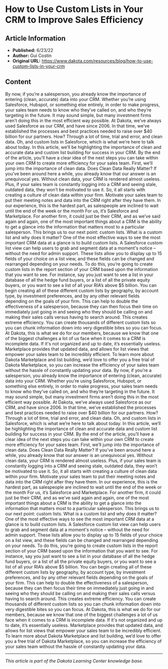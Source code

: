 # How to Use Custom Lists in Your CRM to Improve Sales Efficiency

## Article Information
- **Published:** 6/23/22
- **Author:** Gui Costin
- **Original URL:** https://www.dakota.com/resources/blog/how-to-use-custom-lists-in-your-crm

## Content

By now, if you’re a salesperson, you already know the importance of entering (clean, accurate) data into your CRM. Whether you’re using Salesforce, Hubspot, or something else entirely, in order to make progress, your sales team needs to know who they’ve called on, and who they’re targeting in the future. It may sound simple, but many investment firms aren’t doing this in the most efficient way possible. At Dakota, we’ve always used Salesforce as our CRM, and have since 2006. In that time, we’ve established the processes and best practices needed to raise over $40 billion for our partners. How? Through a lot of time, trial and error, and clean data. Oh, and custom lists in Salesforce, which is what we’re here to talk about today. In this article, we’ll be highlighting the importance of clean and accurate data and custom list building for success in your CRM. By the end of the article, you’ll have a clear idea of the next steps you can take within your own CRM to create more efficiency for your sales team. First, we’ll jump into the importance of clean data. Does Clean Data Really Matter? If you’ve been around here a while, you already know that our answer is an unequivocal yes. Without clean data, your CRM is rendered almost useless. Plus, if your sales team is constantly logging into a CRM and seeing stale, outdated data, they won’t be motivated to use it. So, it all starts with creating a culture of clean data within your firm. Motivate your sales team to put their meeting notes and data into the CRM right after they have them. In our experience, this is the hardest part, as salespeople are inclined to wait until the end of the week or the month For us, it’s Salesforce and Marketplace. For another firm, it could just be their CRM, and as we’ve said again and again, one of the most important things about a CRM is the ability to get a glance into the information that matters most to a particular salesperson. This brings us to our next point: custom lists. What is a custom list and why does it matter? One of the most effective ways to see the most important CRM data at a glance is to build custom lists. A Salesforce custom list view can help users to grab and segment data at a moment's notice – without the need for admin support. These lists allow you to display up to 15 fields of your choice on a list view, and these fields can be changed and rearranged depending on your needs. To do this, you’re going to create custom lists in the report section of your CRM based upon the information that you want to see. For instance, say you just want to see a list in your database of all the hedge fund buyers, or a list of all the private equity buyers, or you want to see a list of all your RIA’s above $5 billion. You can begin creating all of these different custom lists by geography, by account type, by investment preferences, and by any other relevant fields depending on the goals of your firm. This can help to double the effectiveness of a salesperson, because they can then focus their time on immediately just going in and seeing who they should be calling on and making their sales calls versus having to search around. This creates extreme efficiency. You can create thousands of different custom lists so you can chunk information down into very digestible bites so you can focus. At Dakota, this is what we do for our members, because we know that one of the biggest challenges a lot of us face when it comes to a CRM is incomplete data. If it's not organized and up to date, it’s essentially useless. Marketplace provides that updated data, and allows for list views that empower your sales team to be incredibly efficient. To learn more about Dakota Marketplace and list building, we’d love to offer you a free trial of Dakota Marketplace, so you can increase the efficiency of your sales team without the hassle of constantly updating your data. By now, if you’re a salesperson, you already know the importance of entering (clean, accurate) data into your CRM. Whether you’re using Salesforce, Hubspot, or something else entirely, in order to make progress, your sales team needs to know who they’ve called on, and who they’re targeting in the future. It may sound simple, but many investment firms aren’t doing this in the most efficient way possible. At Dakota, we’ve always used Salesforce as our CRM, and have since 2006. In that time, we’ve established the processes and best practices needed to raise over $40 billion for our partners. How? Through a lot of time, trial and error, and clean data. Oh, and custom lists in Salesforce, which is what we’re here to talk about today. In this article, we’ll be highlighting the importance of clean and accurate data and custom list building for success in your CRM. By the end of the article, you’ll have a clear idea of the next steps you can take within your own CRM to create more efficiency for your sales team. First, we’ll jump into the importance of clean data. Does Clean Data Really Matter? If you’ve been around here a while, you already know that our answer is an unequivocal yes. Without clean data, your CRM is rendered almost useless. Plus, if your sales team is constantly logging into a CRM and seeing stale, outdated data, they won’t be motivated to use it. So, it all starts with creating a culture of clean data within your firm. Motivate your sales team to put their meeting notes and data into the CRM right after they have them. In our experience, this is the hardest part, as salespeople are inclined to wait until the end of the week or the month For us, it’s Salesforce and Marketplace. For another firm, it could just be their CRM, and as we’ve said again and again, one of the most important things about a CRM is the ability to get a glance into the information that matters most to a particular salesperson. This brings us to our next point: custom lists. What is a custom list and why does it matter? One of the most effective ways to see the most important CRM data at a glance is to build custom lists. A Salesforce custom list view can help users to grab and segment data at a moment's notice – without the need for admin support. These lists allow you to display up to 15 fields of your choice on a list view, and these fields can be changed and rearranged depending on your needs. To do this, you’re going to create custom lists in the report section of your CRM based upon the information that you want to see. For instance, say you just want to see a list in your database of all the hedge fund buyers, or a list of all the private equity buyers, or you want to see a list of all your RIA’s above $5 billion. You can begin creating all of these different custom lists by geography, by account type, by investment preferences, and by any other relevant fields depending on the goals of your firm. This can help to double the effectiveness of a salesperson, because they can then focus their time on immediately just going in and seeing who they should be calling on and making their sales calls versus having to search around. This creates extreme efficiency. You can create thousands of different custom lists so you can chunk information down into very digestible bites so you can focus. At Dakota, this is what we do for our members, because we know that one of the biggest challenges a lot of us face when it comes to a CRM is incomplete data. If it's not organized and up to date, it’s essentially useless. Marketplace provides that updated data, and allows for list views that empower your sales team to be incredibly efficient. To learn more about Dakota Marketplace and list building, we’d love to offer you a free trial of Dakota Marketplace, so you can increase the efficiency of your sales team without the hassle of constantly updating your data.

---

*This article is part of the Dakota Learning Center knowledge base.*